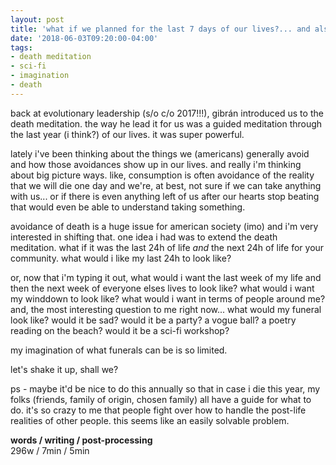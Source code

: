 ```yaml
---
layout: post
title: 'what if we planned for the last 7 days of our lives?... and also the 7 days after that?'
date: '2018-06-03T09:20:00-04:00'
tags:
- death meditation
- sci-fi
- imagination
- death
--- 
```


back at evolutionary leadership (s/o c/o 2017!!!), gibrán introduced us to the death meditation. the way he lead it for us was a guided meditation through the last year (i think?) of our lives. it was super powerful.

lately i've been thinking about the things we (americans) generally avoid and how those avoidances show up in our lives. and really i'm thinking about big picture ways. like, consumption is often avoidance of the reality that we will die one day and we're, at best, not sure if we can take anything with us... or if there is even anything left of us after our hearts stop beating that would even be able to understand taking something. 

avoidance of death is a huge issue for american society (imo) and i'm very interested in shifting that. one idea i had was to extend the death meditation. what if it was the last 24h of life *and* the next 24h of life for your community. what would i like my last 24h to look like? 

or, now that i'm typing it out, what would i want the last week of my life and then the next week of everyone elses lives to look like? what would i want my winddown to look like? what would i want in terms of people around me? and, the most interesting question to me right now... what would my funeral look like? would it be sad? would it be a party? a vogue ball? a poetry reading on the beach? would it be a sci-fi workshop? 

my imagination of what funerals can be is so limited. 

let's shake it up, shall we? 

ps - maybe it'd be nice to do this annually so that in case i die this year, my folks (friends, family of origin, chosen family) all have a guide for what to do. it's so crazy to me that people fight over how to handle the post-life realities of other people. this seems like an easily solvable problem. 

<!-- hyperlink bank -->


<!-- &#042; = asterisk -->
<!-- &#039; = single quote '-->

**words / writing / post-processing**  
296w / 7min / 5min